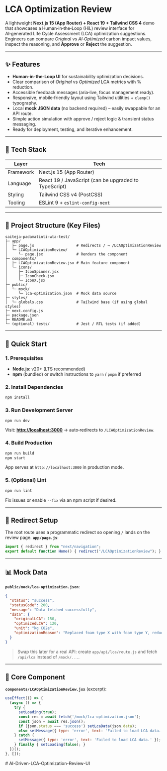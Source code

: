 # LCA Optimization Review

A lightweight **Next.js 15 (App Router) + React 19 + Tailwind CSS 4** demo that showcases a Human‑in‑the‑Loop (HiL) review interface for AI‑generated Life Cycle Assessment (LCA) optimization suggestions. Engineers can compare *Original* vs *AI‑Optimized* carbon impact values, inspect the reasoning, and **Approve** or **Reject** the suggestion.

---

## ✨ Features

* **Human‑in‑the‑Loop UI** for sustainability optimization decisions.
* Clear comparison of *Original* vs *Optimized* LCA metrics with % reduction.
* Accessible feedback messages (aria‑live, focus management ready).
* Responsive, mobile‑friendly layout using Tailwind utilities + `clamp()` typography.
* Local **mock JSON data** (no backend required) – easily swappable for an API route.
* Simple action simulation with approve / reject logic & transient status messaging.
* Ready for deployment, testing, and iterative enhancement.

---

## 🧱 Tech Stack

| Layer     | Tech                                                  |
| --------- | ----------------------------------------------------- |
| Framework | Next.js 15 (App Router)                               |
| Language  | React 19 / JavaScript (can be upgraded to TypeScript) |
| Styling   | Tailwind CSS v4 (PostCSS)                             |
| Tooling   | ESLint 9 + `eslint-config-next`                       |

---

## 📂 Project Structure (Key Files)

```
saiteja-padamatinti-wta-test/
├─ app/
│  ├─ page.js                   # Redirects / → /LCAOptimizationReview
│  └─ LCAOptimizationReview/
│     └─ page.jsx               # Renders the component
├─ components/
│  ├─ LCAOptimizationReview.jsx # Main feature component
│  └─ icons/
│     ├─ IconSpinner.jsx
│     ├─ IconCheck.jsx
│     └─ IconX.jsx
├─ public/
│  └─ mock/
│     └─ lca-optimization.json  # Mock data source
├─ styles/
│  └─ globals.css               # Tailwind base (if using global styles)
├─ next.config.js
├─ package.json
├─ README.md
└─ (optional) tests/            # Jest / RTL tests (if added)
```

---

## 🚀 Quick Start

### 1. Prerequisites

* **Node.js**: v20+ (LTS recommended)
* **npm** (bundled) or switch instructions to `yarn` / `pnpm` if preferred

### 2. Install Dependencies

```bash
npm install
```

### 3. Run Development Server

```bash
npm run dev
```

Visit: **[http://localhost:3000](http://localhost:3000)** → auto‑redirects to `/LCAOptimizationReview`.

### 4. Build Production

```bash
npm run build
npm start
```

App serves at `http://localhost:3000` in production mode.

### 5. (Optional) Lint

```bash
npm run lint
```

Fix issues or enable `--fix` via an npm script if desired.

---

## 🔄 Redirect Setup

The root route uses a programmatic redirect so opening `/` lands on the review page.
**`app/page.js`**:

```js
import { redirect } from "next/navigation";
export default function Home() { redirect("/LCAOptimizationReview"); }
```

---

## 📊 Mock Data

**`public/mock/lca-optimization.json`**:

```json
{
  "status": "success",
  "statusCode": 200,
  "message": "Data fetched successfully",
  "data": {
    "originalLCA": 150,
    "optimizedLCA": 120,
    "unit": "kg CO2e",
    "optimizationReason": "Replaced foam type X with foam type Y, reducing material emissions by 20%. Also optimized wall thickness while maintaining structural integrity."
  }
}
```

> Swap this later for a real API: create `app/api/lca/route.js` and fetch `/api/lca` instead of `/mock/...`.

---

## 🧩 Core Component

**`components/LCAOptimizationReview.jsx`** (excerpt):

```jsx
useEffect(() => {
  (async () => {
    try {
      setLoading(true);
      const res = await fetch('/mock/lca-optimization.json');
      const json = await res.json();
      if (json.status === 'success') setLcaData(json.data);
      else setMessage({ type: 'error', text: 'Failed to load LCA data.' });
    } catch {
      setMessage({ type: 'error', text: 'Failed to load LCA data.' });
    } finally { setLoading(false); }
  })();
}, []);
```
#   A I - D r i v e n - L C A - O p t i m i z a t i o n - R e v i e w - U I  
 